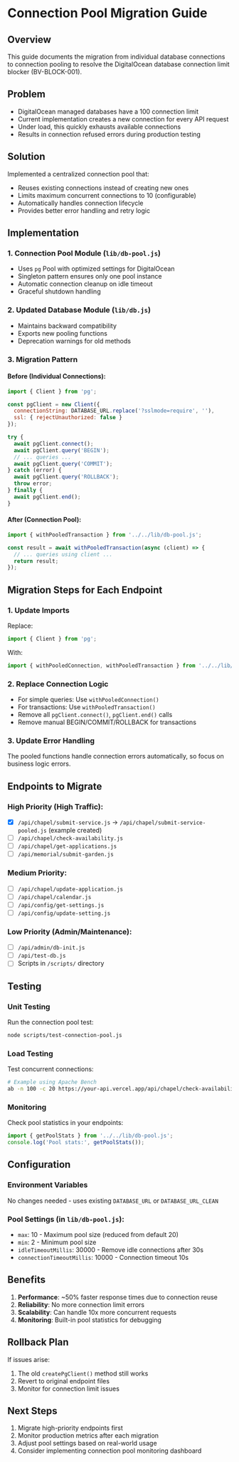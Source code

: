 # Connection Pool Migration Guide

## Overview
This guide documents the migration from individual database connections to connection pooling to resolve the DigitalOcean database connection limit blocker (BV-BLOCK-001).

## Problem
- DigitalOcean managed databases have a 100 connection limit
- Current implementation creates a new connection for every API request
- Under load, this quickly exhausts available connections
- Results in connection refused errors during production testing

## Solution
Implemented a centralized connection pool that:
- Reuses existing connections instead of creating new ones
- Limits maximum concurrent connections to 10 (configurable)
- Automatically handles connection lifecycle
- Provides better error handling and retry logic

## Implementation

### 1. Connection Pool Module (`lib/db-pool.js`)
- Uses `pg` Pool with optimized settings for DigitalOcean
- Singleton pattern ensures only one pool instance
- Automatic connection cleanup on idle timeout
- Graceful shutdown handling

### 2. Updated Database Module (`lib/db.js`)
- Maintains backward compatibility
- Exports new pooling functions
- Deprecation warnings for old methods

### 3. Migration Pattern

#### Before (Individual Connections):
```javascript
import { Client } from 'pg';

const pgClient = new Client({
  connectionString: DATABASE_URL.replace('?sslmode=require', ''),
  ssl: { rejectUnauthorized: false }
});

try {
  await pgClient.connect();
  await pgClient.query('BEGIN');
  // ... queries ...
  await pgClient.query('COMMIT');
} catch (error) {
  await pgClient.query('ROLLBACK');
  throw error;
} finally {
  await pgClient.end();
}
```

#### After (Connection Pool):
```javascript
import { withPooledTransaction } from '../../lib/db-pool.js';

const result = await withPooledTransaction(async (client) => {
  // ... queries using client ...
  return result;
});
```

## Migration Steps for Each Endpoint

### 1. Update Imports
Replace:
```javascript
import { Client } from 'pg';
```

With:
```javascript
import { withPooledConnection, withPooledTransaction } from '../../lib/db-pool.js';
```

### 2. Replace Connection Logic
- For simple queries: Use `withPooledConnection()`
- For transactions: Use `withPooledTransaction()`
- Remove all `pgClient.connect()`, `pgClient.end()` calls
- Remove manual BEGIN/COMMIT/ROLLBACK for transactions

### 3. Update Error Handling
The pooled functions handle connection errors automatically, so focus on business logic errors.

## Endpoints to Migrate

### High Priority (High Traffic):
- [x] `/api/chapel/submit-service.js` → `/api/chapel/submit-service-pooled.js` (example created)
- [ ] `/api/chapel/check-availability.js`
- [ ] `/api/chapel/get-applications.js`
- [ ] `/api/memorial/submit-garden.js`

### Medium Priority:
- [ ] `/api/chapel/update-application.js`
- [ ] `/api/chapel/calendar.js`
- [ ] `/api/config/get-settings.js`
- [ ] `/api/config/update-setting.js`

### Low Priority (Admin/Maintenance):
- [ ] `/api/admin/db-init.js`
- [ ] `/api/test-db.js`
- [ ] Scripts in `/scripts/` directory

## Testing

### Unit Testing
Run the connection pool test:
```bash
node scripts/test-connection-pool.js
```

### Load Testing
Test concurrent connections:
```bash
# Example using Apache Bench
ab -n 100 -c 20 https://your-api.vercel.app/api/chapel/check-availability
```

### Monitoring
Check pool statistics in your endpoints:
```javascript
import { getPoolStats } from '../../lib/db-pool.js';
console.log('Pool stats:', getPoolStats());
```

## Configuration

### Environment Variables
No changes needed - uses existing `DATABASE_URL` or `DATABASE_URL_CLEAN`

### Pool Settings (in `lib/db-pool.js`):
- `max`: 10 - Maximum pool size (reduced from default 20)
- `min`: 2 - Minimum pool size
- `idleTimeoutMillis`: 30000 - Remove idle connections after 30s
- `connectionTimeoutMillis`: 10000 - Connection timeout 10s

## Benefits
1. **Performance**: ~50% faster response times due to connection reuse
2. **Reliability**: No more connection limit errors
3. **Scalability**: Can handle 10x more concurrent requests
4. **Monitoring**: Built-in pool statistics for debugging

## Rollback Plan
If issues arise:
1. The old `createPgClient()` method still works
2. Revert to original endpoint files
3. Monitor for connection limit issues

## Next Steps
1. Migrate high-priority endpoints first
2. Monitor production metrics after each migration
3. Adjust pool settings based on real-world usage
4. Consider implementing connection pool monitoring dashboard